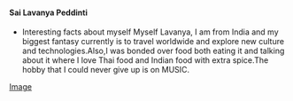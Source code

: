 #### Sai Lavanya Peddinti
* Interesting facts about myself
Myself Lavanya, I am from India and my biggest fantasy currently is to travel worldwide and explore new culture and technologies.Also,I was bonded over food both eating it and talking about it where I love Thai food and Indian food with extra spice.The hobby that I could never give up is on MUSIC.

[Image](download.jpg)
